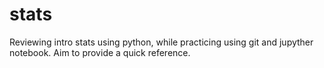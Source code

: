 # stats
Reviewing intro stats using python, while practicing using git and jupyther notebook. Aim to provide a quick reference.

